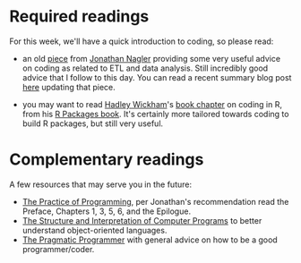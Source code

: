 
# Required readings

For this week, we'll have a quick introduction to coding, so please read: 

* an old [piece](http://www.jstor.org/stable/420315) from [Jonathan Nagler](http://politics.as.nyu.edu/object/JonathanNagler) providing some very useful advice on coding as related to ETL and data analysis. Still incredibly good advice that I follow to this day. You can read a recent summary blog post [here](https://blog.oup.com/2015/02/jonathan-nagler-writing-good-code/) updating that piece.

* you may want to read [Hadley Wickham](http://hadley.nz/)'s [book chapter](http://r-pkgs.had.co.nz/r.html) on coding in R, from his [R Packages book](http://r-pkgs.had.co.nz). It's certainly more tailored towards coding to build R packages, but still very useful.

# Complementary readings

A few resources that may serve you in the future:

* [The Practice of Programming](http://www.informit.com/store/practice-of-programming-9780201615869), per Jonathan's recommendation read the Preface, Chapters 1, 3, 5, 6, and the Epilogue.
* [The Structure and Interpretation of Computer Programs](https://mitpress.mit.edu/sicp/full-text/book/book.html) to better understand object-oriented languages.
* [The Pragmatic Programmer](https://www.amazon.com/dp/020161622X/ref=cm_sw_su_dp?tag=devtools-20) with general advice on how to be a good programmer/coder.
